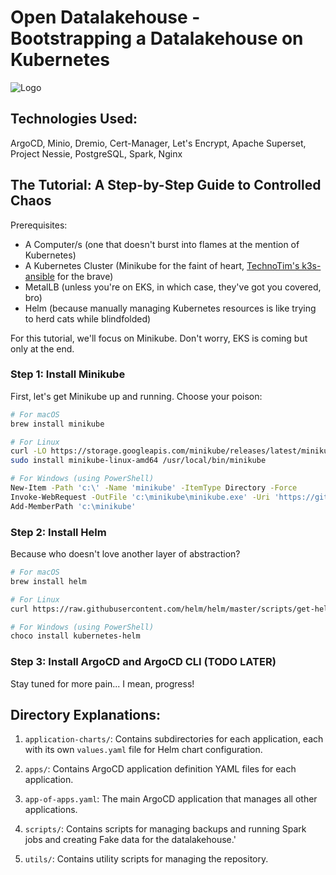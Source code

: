 # Open Datalakehouse - Bootstrapping a Datalakehouse on Kubernetes
![Logo](utils/nessie_dremio_sad.png)
## Technologies Used:

ArgoCD, Minio, Dremio, Cert-Manager, Let's Encrypt, Apache Superset, Project Nessie, PostgreSQL, Spark, Nginx

## The Tutorial: A Step-by-Step Guide to Controlled Chaos


Prerequisites:
- A Computer/s (one that doesn't burst into flames at the mention of Kubernetes)
- A Kubernetes Cluster (Minikube for the faint of heart, [TechnoTim's k3s-ansible](https://github.com/techno-tim/k3s-ansible) for the brave)
- MetalLB (unless you're on EKS, in which case, they've got you covered, bro)
- Helm (because manually managing Kubernetes resources is like trying to herd cats while blindfolded)

For this tutorial, we'll focus on Minikube. Don't worry, EKS is coming but only at the end.



### Step 1: Install Minikube

First, let's get Minikube up and running. Choose your poison:

```bash
# For macOS
brew install minikube

# For Linux
curl -LO https://storage.googleapis.com/minikube/releases/latest/minikube-linux-amd64
sudo install minikube-linux-amd64 /usr/local/bin/minikube

# For Windows (using PowerShell)
New-Item -Path 'c:\' -Name 'minikube' -ItemType Directory -Force
Invoke-WebRequest -OutFile 'c:\minikube\minikube.exe' -Uri 'https://github.com/kubernetes/minikube/releases/latest/download/minikube-windows-amd64.exe'
Add-MemberPath 'c:\minikube'
```

### Step 2: Install Helm

Because who doesn't love another layer of abstraction?

```bash
# For macOS
brew install helm

# For Linux
curl https://raw.githubusercontent.com/helm/helm/master/scripts/get-helm-3 | bash

# For Windows (using PowerShell)
choco install kubernetes-helm
```

### Step 3: Install ArgoCD and ArgoCD CLI (TODO LATER)

Stay tuned for more pain... I mean, progress!



## Directory Explanations:

1. `application-charts/`: Contains subdirectories for each application, each with its own `values.yaml` file for Helm chart configuration.

2. `apps/`: Contains ArgoCD application definition YAML files for each application.

3. `app-of-apps.yaml`: The main ArgoCD application that manages all other applications.

4. `scripts/`: Contains scripts for managing backups and running Spark jobs and creating Fake data for the datalakehouse.'

5. `utils/`: Contains utility scripts for managing the repository.
